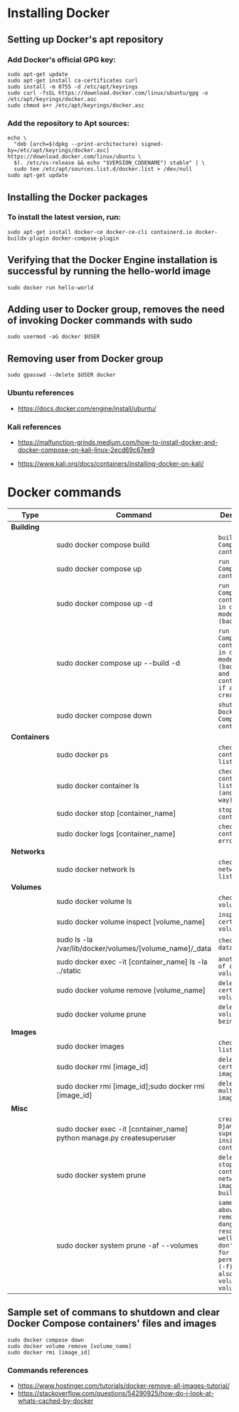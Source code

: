 # Installing Docker

## Setting up Docker's apt repository

### Add Docker's official GPG key:

```
sudo apt-get update
sudo apt-get install ca-certificates curl
sudo install -m 0755 -d /etc/apt/keyrings
sudo curl -fsSL https://download.docker.com/linux/ubuntu/gpg -o /etc/apt/keyrings/docker.asc
sudo chmod a+r /etc/apt/keyrings/docker.asc
```

### Add the repository to Apt sources:

```
echo \
  "deb [arch=$(dpkg --print-architecture) signed-by=/etc/apt/keyrings/docker.asc] https://download.docker.com/linux/ubuntu \
  $(. /etc/os-release && echo "$VERSION_CODENAME") stable" | \
  sudo tee /etc/apt/sources.list.d/docker.list > /dev/null
sudo apt-get update
```

## Installing the Docker packages

### To install the latest version, run:

```
sudo apt-get install docker-ce docker-ce-cli containerd.io docker-buildx-plugin docker-compose-plugin
```

## Verifying that the Docker Engine installation is successful by running the hello-world image

```
sudo docker run hello-world
```

## Adding user to Docker group, removes the need of invoking Docker commands with sudo

```
sudo usermod -aG docker $USER
```

## Removing user from Docker group

```
sudo gpasswd --delete $USER docker
```

### Ubuntu references
- https://docs.docker.com/engine/install/ubuntu/

### Kali references
- https://malfunction-grinds.medium.com/how-to-install-docker-and-docker-compose-on-kali-linux-2ecd69c67ee9

- https://www.kali.org/docs/containers/installing-docker-on-kali/

# Docker commands

|Type|Command        |Description                    |
|-|---------------|-------------------------------|
|**Building**|||
||sudo docker compose build|`build Docker Compose file containers`|
||sudo docker compose up|`run Docker Compose file containers`|
||sudo docker compose up -d|`run Docker Compose file containers in detatch mode (background)`|
||sudo docker compose up --build -d|`run Docker Compose file containers in detatch mode (background) and rebuild containers if already created`|
||sudo docker compose down|`shutdown Docker Compose file containers`|
|**Containers**|||
||sudo docker ps|`check containers list`|
||sudo docker container ls|`check containers list (another way)`|
||sudo docker stop [container_name]|`stop single container`|
||sudo docker logs [container_name]|`check container errors`|
|**Networks**|||
||sudo docker network ls|`check networks list`|
|**Volumes**|||
||sudo docker volume ls|`check volumes list`|
||sudo docker volume inspect [volume_name]|`inspect a certain volume`|
||sudo ls -la /var/lib/docker/volumes/[volume_name]/_data|`check volume data`|
||sudo docker exec -it [container_name] ls -la ../static|`another way of checking volume data`|
||sudo docker volume remove [volume_name]|`delete a certain volume`|
||sudo docker volume prune|`delete volumes not being used`|
|**Images**|||
||sudo docker images|`check images list`|
||sudo docker rmi [image_id]|`delete a certain image`|
||sudo docker rmi [image_id];sudo docker rmi [image_id]|`delete multiple images`|
|**Misc**|||
||sudo docker exec -it [container_name] python manage.py createsuperuser|`create Django superuser inside a container`|
||sudo docker system prune|`delete stopped containers, networks, images and build cache`|
||sudo docker system prune -af --volumes|`same as above, but remove dangling resources as well (-a), don't ask for permission (-f) and also include volumes (--volumes)`|


## Sample set of commans to shutdown and clear Docker Compose containers' files and images

```
sudo docker compose down
sudo docker volume remove [volume_name]
sudo docker rmi [image_id]
```

### Commands references
- https://www.hostinger.com/tutorials/docker-remove-all-images-tutorial/
- https://stackoverflow.com/questions/54290925/how-do-i-look-at-whats-cached-by-docker